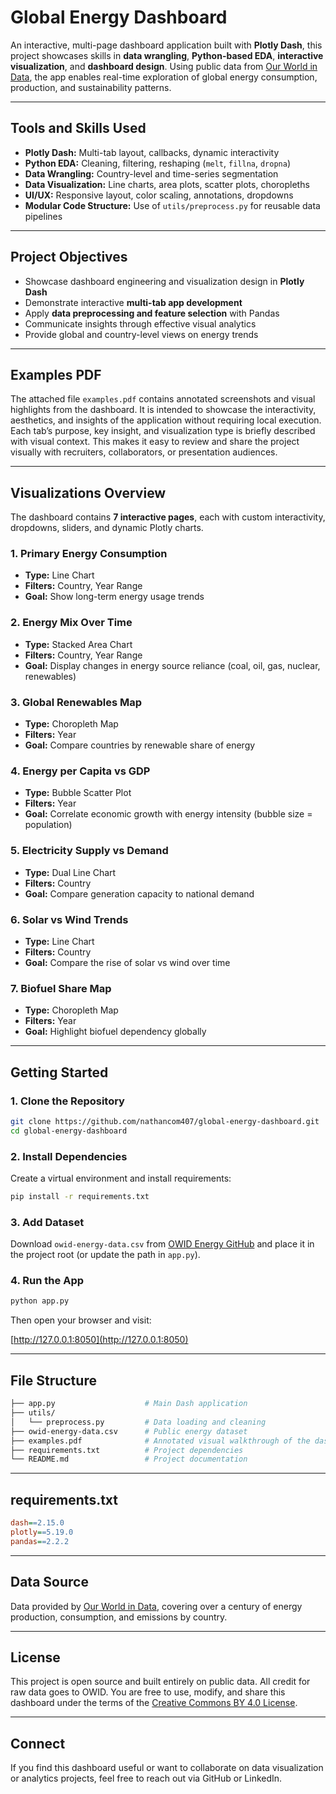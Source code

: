 # Global Energy Dashboard

An interactive, multi-page dashboard application built with **Plotly Dash**, this project showcases skills in **data wrangling**, **Python-based EDA**, **interactive visualization**, and **dashboard design**. Using public data from [Our World in Data](https://github.com/owid/energy-data), the app enables real-time exploration of global energy consumption, production, and sustainability patterns.

---

## Tools and Skills Used

- **Plotly Dash:** Multi-tab layout, callbacks, dynamic interactivity  
- **Python EDA:** Cleaning, filtering, reshaping (`melt`, `fillna`, `dropna`)  
- **Data Wrangling:** Country-level and time-series segmentation  
- **Data Visualization:** Line charts, area plots, scatter plots, choropleths  
- **UI/UX:** Responsive layout, color scaling, annotations, dropdowns  
- **Modular Code Structure:** Use of `utils/preprocess.py` for reusable data pipelines

---

## Project Objectives

- Showcase dashboard engineering and visualization design in **Plotly Dash**
- Demonstrate interactive **multi-tab app development**
- Apply **data preprocessing and feature selection** with Pandas
- Communicate insights through effective visual analytics
- Provide global and country-level views on energy trends

---

## Examples PDF

The attached file `examples.pdf` contains annotated screenshots and visual highlights from the dashboard. It is intended to showcase the interactivity, aesthetics, and insights of the application without requiring local execution. Each tab’s purpose, key insight, and visualization type is briefly described with visual context. This makes it easy to review and share the project visually with recruiters, collaborators, or presentation audiences.

---

## Visualizations Overview

The dashboard contains **7 interactive pages**, each with custom interactivity, dropdowns, sliders, and dynamic Plotly charts.

### 1. Primary Energy Consumption
- **Type:** Line Chart  
- **Filters:** Country, Year Range  
- **Goal:** Show long-term energy usage trends

### 2. Energy Mix Over Time
- **Type:** Stacked Area Chart  
- **Filters:** Country, Year Range  
- **Goal:** Display changes in energy source reliance (coal, oil, gas, nuclear, renewables)

### 3. Global Renewables Map
- **Type:** Choropleth Map  
- **Filters:** Year  
- **Goal:** Compare countries by renewable share of energy

### 4. Energy per Capita vs GDP
- **Type:** Bubble Scatter Plot  
- **Filters:** Year  
- **Goal:** Correlate economic growth with energy intensity (bubble size = population)

### 5. Electricity Supply vs Demand
- **Type:** Dual Line Chart  
- **Filters:** Country  
- **Goal:** Compare generation capacity to national demand

### 6. Solar vs Wind Trends
- **Type:** Line Chart  
- **Filters:** Country  
- **Goal:** Compare the rise of solar vs wind over time

### 7. Biofuel Share Map
- **Type:** Choropleth Map  
- **Filters:** Year  
- **Goal:** Highlight biofuel dependency globally

---

## Getting Started

### 1. Clone the Repository

```bash
git clone https://github.com/nathancom407/global-energy-dashboard.git
cd global-energy-dashboard
```

### 2. Install Dependencies

Create a virtual environment and install requirements:

```bash
pip install -r requirements.txt
```

### 3. Add Dataset

Download `owid-energy-data.csv` from [OWID Energy GitHub](https://github.com/owid/energy-data) and place it in the project root (or update the path in `app.py`).

### 4. Run the App

```bash
python app.py
```

Then open your browser and visit:

[http://127.0.0.1:8050](http://127.0.0.1:8050)

---

## File Structure

```bash
├── app.py                    # Main Dash application
├── utils/
│   └── preprocess.py         # Data loading and cleaning
├── owid-energy-data.csv      # Public energy dataset
├── examples.pdf              # Annotated visual walkthrough of the dashboard
├── requirements.txt          # Project dependencies
└── README.md                 # Project documentation
```

---

## requirements.txt

```ini
dash==2.15.0
plotly==5.19.0
pandas==2.2.2
```

---

## Data Source

Data provided by [Our World in Data](https://ourworldindata.org/energy), covering over a century of energy production, consumption, and emissions by country.

---

## License

This project is open source and built entirely on public data. All credit for raw data goes to OWID. You are free to use, modify, and share this dashboard under the terms of the [Creative Commons BY 4.0 License](https://creativecommons.org/licenses/by/4.0/).

---

## Connect

If you find this dashboard useful or want to collaborate on data visualization or analytics projects, feel free to reach out via GitHub or LinkedIn.
